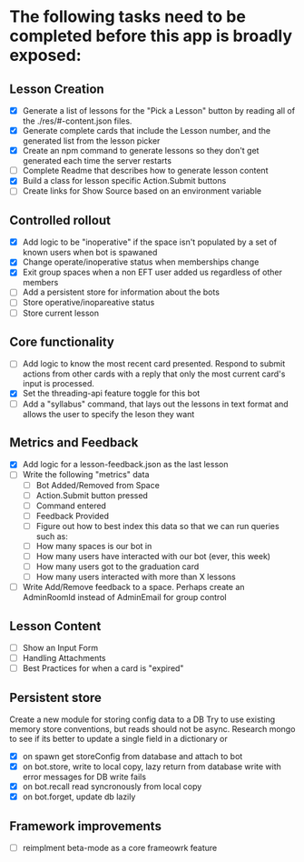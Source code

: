 # The following tasks need to be completed before this app is broadly exposed:

## Lesson Creation
* [x] Generate a list of lessons for the "Pick a Lesson" button by reading all of the ./res/#-content.json files.
* [x] Generate complete cards that include the Lesson number, and the generated list from the lesson picker
* [x] Create an npm command to generate lessons so they don't get generated each time the server restarts
* [ ] Complete Readme that describes how to generate lesson content
* [x] Build a class for lesson specific Action.Submit buttons
* [ ] Create links for Show Source based on an environment variable

## Controlled rollout
* [x]  Add logic to be "inoperative" if the space isn't populated by a set of known users when bot is spawaned
* [x]  Change operate/inoperative status when memberships change
* [x] Exit group spaces when a non EFT user added us regardless of other members  
* [ ]  Add a persistent store for information about the bots
  * [ ]  Store operative/inopareative status
  * [ ]  Store current lesson

## Core functionality
* [ ]  Add logic to know the most recent card presented.  Respond to submit actions from other cards with a reply that only the most current card's input is processed.
* [x]  Set the threading-api feature toggle for this bot
* [ ]  Add a "syllabus" command, that lays out the lessons in text format and allows the user to specify the leson they want

## Metrics and Feedback
* [x] Add logic for a lesson-feedback.json as the last lesson
* [ ] Write the following "metrics" data
  * [ ] Bot Added/Removed from Space
  * [ ] Action.Submit button pressed
  * [ ] Command entered
  * [ ] Feedback Provided
  * [ ] Figure out how to best index this data so that we can run queries such as:
  * [ ] How many spaces is our bot in
  * [ ] How many users have interacted with our bot (ever, this week)
  * [ ] How many users got to the graduation card
  * [ ] How many users interacted with more than X lessons
* [ ] Write Add/Remove feedback to a space.  Perhaps create an AdminRoomId instead of AdminEmail for group control

## Lesson Content
* [ ] Show an Input Form
* [ ] Handling Attachments
* [ ] Best Practices for when a card is "expired"

## Persistent store
Create a new module for storing config data to a DB
Try to use existing memory store conventions, but reads should not be async.
Research mongo to see if its better to update a single field in a dictionary or 
* [x] on spawn get storeConfig from database and attach to bot
* [x] on bot.store, write to local copy, lazy return from database write with error messages for DB write fails
* [x] on bot.recall read syncronously from local copy
* [x] on bot.forget, update db lazily

## Framework improvements
* [ ] reimplment beta-mode as a core frameowrk feature